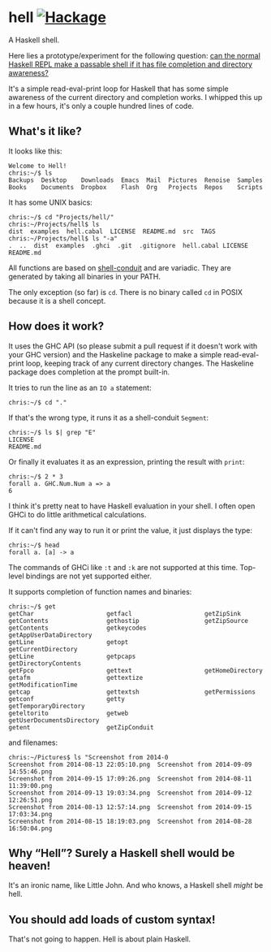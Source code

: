 # hell [![Hackage](https://img.shields.io/hackage/v/hell.svg?style=flat)](https://hackage.haskell.org/package/hell)

A Haskell shell.

Here lies a prototype/experiment for the following question:
[can the normal Haskell REPL make a passable shell if it has file
completion and directory
awareness?](http://www.reddit.com/r/haskell/comments/1qzhce/using_haskell_to_write_deceptively_powerful/cdidvav?context=3)

It's a simple read-eval-print loop for Haskell that has some simple
awareness of the current directory and completion works. I whipped
this up in a few hours, it's only a couple hundred lines of code.

## What's it like?

It looks like this:

    Welcome to Hell!
    chris:~/$ ls
    Backups  Desktop    Downloads  Emacs  Mail  Pictures  Renoise  Samples
    Books	 Documents  Dropbox    Flash  Org   Projects  Repos    Scripts

It has some UNIX basics:

    chris:~/$ cd "Projects/hell/"
    chris:~/Projects/hell$ ls
    dist  examples	hell.cabal  LICENSE  README.md	src  TAGS
    chris:~/Projects/hell$ ls "-a"
    .  ..  dist  examples  .ghci  .git  .gitignore	hell.cabal LICENSE  README.md

All functions are based on
[shell-conduit](https://github.com/chrisdone/shell-conduit) and are
variadic. They are generated by taking all binaries in your PATH.

The only exception (so far) is `cd`. There is no binary called `cd` in
POSIX because it is a shell concept.

## How does it work?

It uses the GHC API (so please submit a pull request if it doesn't
work with your GHC version) and the Haskeline package to make a simple
read-eval-print loop, keeping track of any current directory
changes. The Haskeline package does completion at the prompt built-in.

It tries to run the line as an `IO a` statement:

    chris:~/$ cd "."

If that's the wrong
type, it runs it as a shell-conduit `Segment`:

    chris:~/$ ls $| grep "E"
    LICENSE
    README.md

Or finally it evaluates
it as an expression, printing the result with `print`:

    chris:~/$ 2 * 3
    forall a. GHC.Num.Num a => a
    6

I think it's pretty neat to have Haskell evaluation in your shell. I
often open GHCi to do little arithmetical calculations.

If it can't find any way to run it or print the value, it just
displays the type:

    chris:~/$ head
    forall a. [a] -> a

The commands of GHCi like `:t` and `:k` are not supported at this
time. Top-level bindings are not yet supported either.

It supports completion of function names and binaries:

    chris:~/$ get
    getChar                    getfacl                    getZipSink
    getContents                gethostip                  getZipSource
    getContents                getkeycodes                getAppUserDataDirectory
    getLine                    getopt                     getCurrentDirectory
    getLine                    getpcaps                   getDirectoryContents
    getFpco                    gettext                    getHomeDirectory
    getafm                     gettextize                 getModificationTime
    getcap                     gettextsh                  getPermissions
    getconf                    getty                      getTemporaryDirectory
    geteltorito                getweb                     getUserDocumentsDirectory
    getent                     getZipConduit

and filenames:

    chris:~/Pictures$ ls "Screenshot from 2014-0
    Screenshot from 2014-08-13 22:05:10.png  Screenshot from 2014-09-09 14:55:46.png
    Screenshot from 2014-09-15 17:09:26.png  Screenshot from 2014-08-11 11:39:00.png
    Screenshot from 2014-09-13 19:03:34.png  Screenshot from 2014-09-12 12:26:51.png
    Screenshot from 2014-08-13 12:57:14.png  Screenshot from 2014-09-15 17:03:34.png
    Screenshot from 2014-08-15 18:19:03.png  Screenshot from 2014-08-28 16:50:04.png

## Why “Hell”? Surely a Haskell shell would be heaven!

It's an ironic name, like Little John. And who knows, a Haskell shell
_might_ be hell.

## You should add loads of custom syntax!

That's not going to happen. Hell is about plain Haskell.
